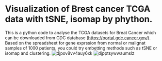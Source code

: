 # Visualization of Brest cancer TCGA data with tSNE, isomap by phython.
This is a python code to analyse the TCGA datasets for Breat Cancer which can be downloaded from GDC database (https://portal.gdc.cancer.gov/).
Based on the spreadsheet for gene exprssion from normal or malignat samples of 1000 patients, you could try embetting methods such as tSNE or isomap and clustering.
![djpov8vv4auy6xk](https://user-images.githubusercontent.com/17135389/44613003-c5064900-a7db-11e8-8d01-d8cc1846f868.png)
![djpptsywwaumslz](https://user-images.githubusercontent.com/17135389/44613007-c9326680-a7db-11e8-8627-9f5bb4780c1d.png)
